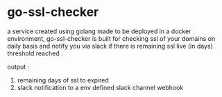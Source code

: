 # go-ssl-checker

a service created using golang made to be deployed in a docker environment, go-ssl-checker is built for checking ssl of your domains on daily basis and notify you via slack if there is remaining ssl live (in days) threshold reached .

output :
1. remaining days of ssl to expired
2. slack notification to a env defined slack channel webhook
